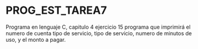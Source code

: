 # PROG_EST_TAREA7
Programa en lenguaje C, capitulo 4 ejercicio 15 programa que imprimirá el numero de cuenta  tipo de servicio, tipo de servicio, numero de minutos de uso, y el monto a pagar.
